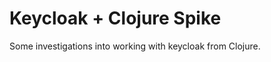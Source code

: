 Keycloak + Clojure Spike
========================

Some investigations into working with keycloak from Clojure.

